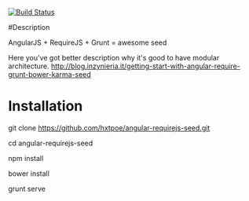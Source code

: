 [![Build Status](https://travis-ci.org/hxtpoe/angular-requirejs-seed.svg?branch=master)](https://travis-ci.org/hxtpoe/angular-requirejs-seed)

#Description

AngularJS + RequireJS + Grunt = awesome seed

Here you've got better description why it's good to have modular architecture. 
http://blog.inzynieria.it/getting-start-with-angular-require-grunt-bower-karma-seed

# Installation

git clone https://github.com/hxtpoe/angular-requirejs-seed.git

cd angular-requirejs-seed

npm install

bower install

grunt serve
